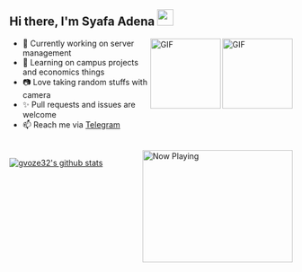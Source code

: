 ## Hi there, I'm Syafa Adena <img src="https://i.pinimg.com/originals/a9/50/86/a95086c3173ff2dd84dbaa45666a5d60.gif" width="29px">

<img align="right" alt="GIF" height="125px" src="https://media0.giphy.com/media/Tk80oT8vrGZiH8Uq1u/giphy.gif" />
<img align="right" alt="GIF" height="125px" src="https://media2.giphy.com/media/KztT2c4u8mYYUiMKdJ/giphy.gif" />

- 🔭 Currently working on server management
- 📌 Learning on campus projects and economics things
- 📷 Love taking random stuffs with camera
- ✨ Pull requests and issues are welcome
- 📫 Reach me via [Telegram](https://t.me/gvoze32v2)

</br>

<a href="https://now-playing-gvoze32.vercel.app/api/now-playing">
    <img src="https://now-playing-gvoze32.vercel.app/api/now-playing" align="right" width="267" height="200" alt="Now Playing">
</a>

[![gvoze32's github stats](https://github-readme-stats.vercel.app/api?username=gvoze32&title_color=333&text_color=777&show_icons=true&icon_color=333&hide_border=true)](https://github.com/gvoze32)
